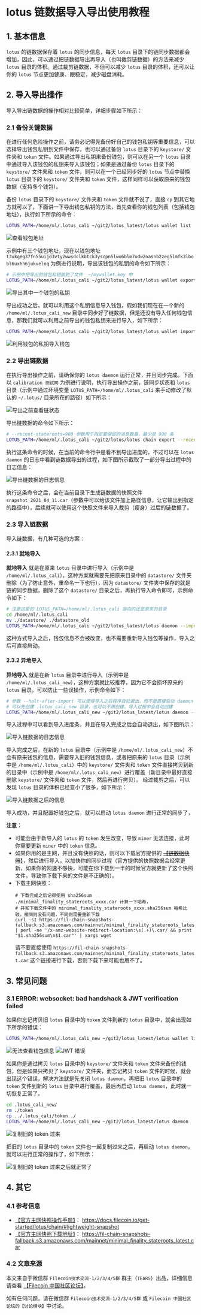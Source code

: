 
# lotus 链数据导入导出使用教程

## 1. 基本信息

`lotus` 的链数据保存着 `lotus` 的同步信息，每天 `lotus` 目录下的链同步数据都会增加，因此，可以通过把链数据导出再导入（也叫裁剪链数据）的方法来减少 `lotus` 目录的体积。通过裁剪链数据，不但可以减少 `lotus` 目录的体积，还可以让你的 `lotus` 节点更加健康、跟稳定，减少磁盘消耗。

## 2. 导入导出操作

导入导出链数据的操作相对比较简单，详细步骤如下所示：

### 2.1 备份关键数据

在进行任何危险操作之前，请务必记得先备份好自己的钱包私钥等重要信息，可以选择导出钱包私钥到文件中保存，也可以通过备份 `lotus` 目录下的 `keystore/` 文件夹和 `token` 文件。如果通过导出私钥来备份钱包，则可以在另一个 `lotus` 目录中通过导入该钱包的私钥来导入该钱包；如果是通过备份 `lotus` 目录下的 `keystore/` 文件夹和 `token` 文件，则可以在一个已经同步好的 `lotus` 节点中替换 `lotus` 目录下的 `keystore/` 文件夹和 `token` 文件，这样同样可以获取原来的钱包数据（支持多个钱包）。

备份 `lotus` 目录下的 `keystore/` 文件夹和 `token` 文件就不说了，直接 `cp` 到其它地方就可以了，下面讲一下导出钱包私钥的方法，首先查看你的钱包列表（包括钱包地址），执行如下所示的命令：

```sh
LOTUS_PATH=/home/ml/.lotus_cali ~/git2/lotus_latest/lotus wallet list
```

![查看钱包地址](./pictures/list_wallet.png)

示例中有三个钱包地址，现在以钱包地址 `t3ukgeg37fn55uijd3vty2wwsdclkbtck3yscpn5lwo6blm7odw2nasnb2zeg5lmfk3lbobl6uxhh6jukveloq` 为例进行说明，导出该钱包的私钥的命令如下所示：

```sh
# 示例中把导出的钱包私钥放到了文件  ~/mywallet.key 中
LOTUS_PATH=/home/ml/.lotus_cali ~/git2/lotus_latest/lotus wallet export t3ukgeg37fn55uijd3vty2wwsdclkbtck3yscpn5lwo6blm7odw2nasnb2zeg5lmfk3lbobl6uxhh6jukveloq > ~/mywallet.key
```

![导出其中一个钱包的私钥](./pictures/export_wallet.png)

导出成功之后，就可以利用这个私钥信息导入钱包，假如我们现在在一个新的 `/home/ml/.lotus_cali_new` 目录中同步好了链数据，但是还没有导入任何钱包信息，那我们就可以利用之前导出的钱包私钥来进行导入，如下所示：

```sh
LOTUS_PATH=/home/ml/.lotus_cali ~/git2/lotus_latest/lotus wallet import ~/mywallet.key
```

![利用钱包的私钥导入钱包](./pictures/import_wallet_by_key.png)


### 2.2 导出链数据

在执行导出操作之前，请确保你的 `lotus daemon` 运行正常，并且同步完成。下面以 `calibration 测试网` 为例进行说明，执行导出操作之前，链同步状态和 `lotus` 目录（示例中通过环境变量 `LOTUS_PATH=/home/ml/.lotus_cali` 来手动修改了默认的 `~/.lotus/` 目录所在的路径）如下所示：

![导出之前查看链状态](./pictures/before_export_chain.png)

导出链数据的命令如下所示：

```sh
# --recent-stateroots=900 参数用于指定要保留的消息数量，最少是 900 条
LOTUS_PATH=/home/ml/.lotus_cali ~/git2/lotus/lotus chain export --recent-stateroots=900 --skip-old-msgs snapshot_2021_04_11.car
```

执行这条命令的时候，在当前的命令行中是看不到导出进度的，不过可以在 `lotus daemon` 的日志中看到链数据导出的过程，如下图所示截取了一部分导出过程中的日志信息：

![导出链数据的日志信息](./pictures/exporting_chain_data.png)

执行这条命令之后，会在当前目录下生成链数据的快照文件 `snapshot_2021_04_11.car`（参数中可以给该文件加上路径信息，让它输出到指定的路径中），后续就可以使用这个快照文件来导入裁剪（瘦身）过后的链数据了。


### 2.3 导入链数据

导入链数据，有几种可选的方案：

#### 2.3.1 就地导入

**就地导入** 就是在原来 `lotus` 目录中进行导入（示例中是 `/home/ml/.lotus_cali`），这种方案就需要先把原来目录中的 `datastore/` 文件夹删除（为了防止意外，重命名一下也行），因为 `datastore/` 文件夹中保存的就是链的同步数据，删除了这个 `datastore/` 目录之后，再执行导入命令即可，示例命令如下：

```sh
# 注意这里的 LOTUS_PATH=/home/ml/.lotus_cali 指向的还是原来的目录
cd /home/ml/.lotus_cali
mv ./datastore/ ./datastore_old
LOTUS_PATH=/home/ml/.lotus_cali ~/git2/lotus_latest/lotus daemon --import-snapshot ~/snapshot_2021_04_11.car --halt-after-import
```

这种方式导入之后，钱包信息不会被改变，也不需要重新导入钱包等操作，导入之后可直接启动。

#### 2.3.2 异地导入

**异地导入** 就是在新 `lotus` 目录中进行导入（示例中是 `/home/ml/.lotus_cali_new`），这种方案就比较推荐，因为它不会损坏原来的 `lotus` 目录，可以防止一些误操作，示例命令如下：

```sh
# 参数 --halt-after-import 可以使得导入之后程序自动退出，而不是直接启动 daemon 进行同步数据
# 可以先创建 .lotus_cali_new 目录，也可以不用创建，导入过程中会自动创建
LOTUS_PATH=/home/ml/.lotus_cali_new ~/git2/lotus_latest/lotus daemon --import-snapshot ./snapshot_2021_04_11.car --halt-after-import
```

导入过程中可以看到导入进度条，并且在导入完成之后会自动退出，如下图所示：

![导入链数据的日志信息](./pictures/import_chain_data.png)

导入完成之后，在新的 `lotus` 目录中（示例中是 `/home/ml/.lotus_cali_new`）不会有原来钱包的信息，需要导入旧的钱包信息，或者把原来的 `lotus` 目录（示例中是 `/home/ml/.lotus_cali`）中的 `keystore/` 文件夹和 `token` 文件直接拷贝到新的目录中（示例中是 `/home/ml/.lotus_cali_new`）进行覆盖（新目录中最好直接删除 `keystore/` 文件夹和 `token` 文件，然后再进行拷贝）。
经过裁剪之后，可以发现 `lotus` 目录的体积已经变小了很多，如下所示：

![导入链数据之后的信息](./pictures/after_import_chain_data.png)

导入成功，并且配置好钱包之后，就可以启动 `lotus daemon` 进行正常的同步了，

**注意：**
- 可能会由于新导入的 `lotus` 的 `token` 发生改变，导致 `miner` 无法连接，此时你需要更新 `miner` 中的 `token` 信息。
- 如果你用的是主网，并且没有快照的话，则可以下载官方提供的 [~~【链数据快照~~】](https://fil-chain-snapshots-fallback.s3.amazonaws.com/mainnet/minimal_finality_stateroots_latest.car)，然后进行导入，以加快你的同步过程（官方提供的快照数据会经常更新，如果你的网速不够快，可能在你下载到一半的时候官方就更新了这个快照文件，导致你下载下来的文件是不正确的）。
- 下载主网快照：
   ```
   # 下载完成之后记得使用 sha256sum ./minimal_finality_stateroots_xxxx.car 计算一下哈希，
   # 并和下载文件中的 minimal_finality_stateroots_xxxx.sha256sum 哈希比较，相同则没有问题，不同则需要重新下载
   curl -sI https://fil-chain-snapshots-fallback.s3.amazonaws.com/mainnet/minimal_finality_stateroots_latest.car | perl -ne '/x-amz-website-redirect-location:\s(.+)\.car/ && print "$1.sha256sum\n$1.car"' | xargs wget
   ```
   请不要直接使用 `https://fil-chain-snapshots-fallback.s3.amazonaws.com/mainnet/minimal_finality_stateroots_latest.car` 这个链接进行下载，否则下载下来可能也用不了。

## 3. 常见问题

### 3.1 ERROR: websocket: bad handshack & JWT verification failed

如果你忘记拷贝旧 `lotus` 目录中的 `token` 文件到新的 `lotus` 目录中，就会出现如下所示的错误：

```sh
LOTUS_PATH=/home/ml/.lotus_cali_new ~/git2/lotus_latest/lotus wallet list
```

![无法查看钱包信息](./pictures/error_websocket_bad_hanshake.png)
![JWT 错误](./pictures/jwt_verification_failed.png)

如果你是通过拷贝 `lotus` 目录中的 `keystore/` 文件夹和 `token` 文件来备份的钱包，但是如果只拷贝了 `keystore/` 文件夹，而忘记拷贝 `token` 文件的时候，就会出现这个错误，解决方法就是先关闭 `lotus daemon`，再把旧 `lotus` 目录中的 `token` 文件到新的 `lotus` 目录中进行覆盖，最后再启动 `lotus daemon`，此时就一切恢复正常了。

```sh
cd .lotus_cali_new/
rm ./token
cp ../.lotus_cali/token ./
LOTUS_PATH=/home/ml/.lotus_cali_new ~/git2/lotus_latest/lotus daemon
```

![复制旧的 token 过来](./pictures/copy_old_token.png)

把旧的 `lotus` 目录中的 `token` 文件也一起复制过来之后，再启动 `lotus daemon`，就可以进行正常的操作了，如下所示：

![复制旧的 token 过来之后就正常了](./pictures/after_copy_token.png)



## 4. 其它

### 4.1 参考信息

- [【官方主网快照操作手册】](https://docs.filecoin.io/get-started/lotus/chain/#lightweight-snapshot)： https://docs.filecoin.io/get-started/lotus/chain/#lightweight-snapshot
- [【官方主网快照下载地址】](https://fil-chain-snapshots-fallback.s3.amazonaws.com/mainnet/minimal_finality_stateroots_latest.car)： https://fil-chain-snapshots-fallback.s3.amazonaws.com/mainnet/minimal_finality_stateroots_latest.car

### 4.2 文章来源

本文来自于微信群 `Filecoin技术交流-1/2/3/4/5群` 群主（`TEARS`）出品，详细信息请查看 [【Filecoin 中国社区论坛】](https://github.com/filecoin-project/community-china)。

如有任何问题，请在微信群 `Filecoin技术交流-1/2/3/4/5群` 或 `Filecoin 中国社区论坛的【讨论模块】`中讨论。

